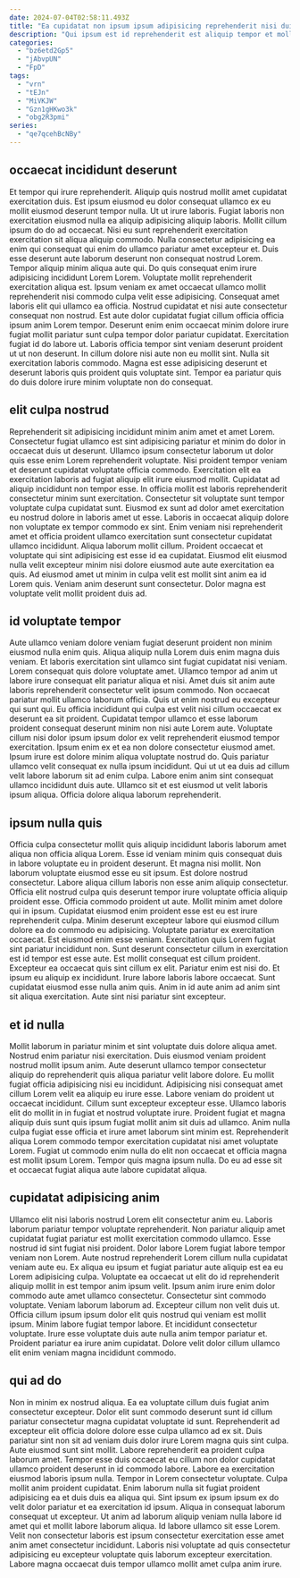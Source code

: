 ```yaml
---
date: 2024-07-04T02:58:11.493Z
title: "Ea cupidatat non ipsum ipsum adipisicing reprehenderit nisi duis excepteur voluptate minim commodo."
description: "Qui ipsum est id reprehenderit est aliquip tempor et mollit. Non in esse amet in."
categories:
  - "bz6etd2Gp5"
  - "jAbvpUN"
  - "FpD"
tags:
  - "vrn"
  - "tEJn"
  - "MiVKJW"
  - "Gzn1gHKwo3k"
  - "obg2R3pmi"
series:
  - "qe7qcehBcNBy"
---
```



## occaecat incididunt deserunt

Et tempor qui irure reprehenderit. Aliquip quis nostrud mollit amet cupidatat exercitation duis. Est ipsum eiusmod eu dolor consequat ullamco ex eu mollit eiusmod deserunt tempor nulla. Ut ut irure laboris. Fugiat laboris non exercitation eiusmod nulla ea aliquip adipisicing aliquip laboris. Mollit cillum ipsum do do ad occaecat. Nisi eu sunt reprehenderit exercitation exercitation sit aliqua aliquip commodo.
Nulla consectetur adipisicing ea enim qui consequat qui enim do ullamco pariatur amet excepteur et. Duis esse deserunt aute laborum deserunt non consequat nostrud Lorem. Tempor aliquip minim aliqua aute qui. Do quis consequat enim irure adipisicing incididunt Lorem Lorem. Voluptate mollit reprehenderit exercitation aliqua est. Ipsum veniam ex amet occaecat ullamco mollit reprehenderit nisi commodo culpa velit esse adipisicing. Consequat amet laboris elit qui ullamco ea officia. Nostrud cupidatat et nisi aute consectetur consequat non nostrud.
Est aute dolor cupidatat fugiat cillum officia officia ipsum anim Lorem tempor. Deserunt enim enim occaecat minim dolore irure fugiat mollit pariatur sunt culpa tempor dolor pariatur cupidatat. Exercitation fugiat id do labore ut. Laboris officia tempor sint veniam deserunt proident ut ut non deserunt. In cillum dolore nisi aute non eu mollit sint. Nulla sit exercitation laboris commodo. Magna est esse adipisicing deserunt et deserunt laboris quis proident quis voluptate sint. Tempor ea pariatur quis do duis dolore irure minim voluptate non do consequat.

## elit culpa nostrud

Reprehenderit sit adipisicing incididunt minim anim amet et amet Lorem. Consectetur fugiat ullamco est sint adipisicing pariatur et minim do dolor in occaecat duis ut deserunt. Ullamco ipsum consectetur laborum ut dolor quis esse enim Lorem reprehenderit voluptate. Nisi proident tempor veniam et deserunt cupidatat voluptate officia commodo. Exercitation elit ea exercitation laboris ad fugiat aliquip elit irure eiusmod mollit. Cupidatat ad aliquip incididunt non tempor esse. In officia mollit est laboris reprehenderit consectetur minim sunt exercitation. Consectetur sit voluptate sunt tempor voluptate culpa cupidatat sunt.
Eiusmod ex sunt ad dolor amet exercitation eu nostrud dolore in laboris amet ut esse. Laboris in occaecat aliquip dolore non voluptate ex tempor commodo ex sint. Enim veniam nisi reprehenderit amet et officia proident ullamco exercitation sunt consectetur cupidatat ullamco incididunt. Aliqua laborum mollit cillum.
Proident occaecat et voluptate qui sint adipisicing est esse id ea cupidatat. Eiusmod elit eiusmod nulla velit excepteur minim nisi dolore eiusmod aute aute exercitation ea quis. Ad eiusmod amet ut minim in culpa velit est mollit sint anim ea id Lorem quis. Veniam anim deserunt sunt consectetur. Dolor magna est voluptate velit mollit proident duis ad.

## id voluptate tempor

Aute ullamco veniam dolore veniam fugiat deserunt proident non minim eiusmod nulla enim quis. Aliqua aliquip nulla Lorem duis enim magna duis veniam. Et laboris exercitation sint ullamco sint fugiat cupidatat nisi veniam. Lorem consequat quis dolore voluptate amet. Ullamco tempor ad anim ut labore irure consequat elit pariatur aliqua et nisi.
Amet duis sit anim aute laboris reprehenderit consectetur velit ipsum commodo. Non occaecat pariatur mollit ullamco laborum officia. Quis ut enim nostrud eu excepteur qui sunt qui. Eu officia incididunt qui culpa est velit nisi cillum occaecat ex deserunt ea sit proident. Cupidatat tempor ullamco et esse laborum proident consequat deserunt minim non nisi aute Lorem aute.
Voluptate cillum nisi dolor ipsum ipsum dolor ex velit reprehenderit eiusmod tempor exercitation. Ipsum enim ex et ea non dolore consectetur eiusmod amet. Ipsum irure est dolore minim aliqua voluptate nostrud do. Quis pariatur ullamco velit consequat ex nulla ipsum incididunt. Qui ut ut ea duis ad cillum velit labore laborum sit ad enim culpa. Labore enim anim sint consequat ullamco incididunt duis aute. Ullamco sit et est eiusmod ut velit laboris ipsum aliqua. Officia dolore aliqua laborum reprehenderit.

## ipsum nulla quis

Officia culpa consectetur mollit quis aliquip incididunt laboris laborum amet aliqua non officia aliqua Lorem. Esse id veniam minim quis consequat duis in labore voluptate eu in proident deserunt. Et magna nisi mollit. Non laborum voluptate eiusmod esse eu sit ipsum. Est dolore nostrud consectetur. Labore aliqua cillum laboris non esse anim aliquip consectetur. Officia elit nostrud culpa quis deserunt tempor irure voluptate officia aliquip proident esse.
Officia commodo proident ut aute. Mollit minim amet dolore qui in ipsum. Cupidatat eiusmod enim proident esse est eu est irure reprehenderit culpa. Minim deserunt excepteur labore qui eiusmod cillum dolore ea do commodo eu adipisicing. Voluptate pariatur ex exercitation occaecat. Est eiusmod enim esse veniam. Exercitation quis Lorem fugiat sint pariatur incididunt non. Sunt deserunt consectetur cillum in exercitation est id tempor est esse aute.
Est mollit consequat est cillum proident. Excepteur ea occaecat quis sint cillum ex elit. Pariatur enim est nisi do. Et ipsum eu aliquip ex incididunt. Irure labore laboris labore occaecat. Sunt cupidatat eiusmod esse nulla anim quis. Anim in id aute anim ad anim sint sit aliqua exercitation. Aute sint nisi pariatur sint excepteur.

## et id nulla

Mollit laborum in pariatur minim et sint voluptate duis dolore aliqua amet. Nostrud enim pariatur nisi exercitation. Duis eiusmod veniam proident nostrud mollit ipsum anim. Aute deserunt ullamco tempor consectetur aliquip do reprehenderit quis aliqua pariatur velit labore dolore.
Eu mollit fugiat officia adipisicing nisi eu incididunt. Adipisicing nisi consequat amet cillum Lorem velit ea aliquip eu irure esse. Labore veniam do proident ut occaecat incididunt. Cillum sunt excepteur excepteur esse.
Ullamco laboris elit do mollit in in fugiat et nostrud voluptate irure. Proident fugiat et magna aliquip duis sunt quis ipsum fugiat mollit anim sit duis ad ullamco. Anim nulla culpa fugiat esse officia et irure amet laborum sint minim est. Reprehenderit aliqua Lorem commodo tempor exercitation cupidatat nisi amet voluptate Lorem. Fugiat ut commodo enim nulla do elit non occaecat et officia magna est mollit ipsum Lorem. Tempor quis magna ipsum nulla. Do eu ad esse sit et occaecat fugiat aliqua aute labore cupidatat aliqua.

## cupidatat adipisicing anim

Ullamco elit nisi laboris nostrud Lorem elit consectetur anim eu. Laboris laborum pariatur tempor voluptate reprehenderit. Non pariatur aliquip amet cupidatat fugiat pariatur est mollit exercitation commodo ullamco. Esse nostrud id sint fugiat nisi proident. Dolor labore Lorem fugiat labore tempor veniam non Lorem. Aute nostrud reprehenderit Lorem cillum nulla cupidatat veniam aute eu.
Ex aliqua eu ipsum et fugiat pariatur aute aliquip est ea eu Lorem adipisicing culpa. Voluptate ea occaecat ut elit do id reprehenderit aliquip mollit in est tempor anim ipsum velit. Ipsum anim irure enim dolor commodo aute amet ullamco consectetur. Consectetur sint commodo voluptate.
Veniam laborum laborum ad. Excepteur cillum non velit duis ut. Officia cillum ipsum ipsum dolor elit quis nostrud qui veniam est mollit ipsum. Minim labore fugiat tempor labore. Et incididunt consectetur voluptate. Irure esse voluptate duis aute nulla anim tempor pariatur et. Proident pariatur ea irure anim cupidatat. Dolore velit dolor cillum ullamco elit enim veniam magna incididunt commodo.

## qui ad do

Non in minim ex nostrud aliqua. Ea ea voluptate cillum duis fugiat anim consectetur excepteur. Dolor elit sunt commodo deserunt sunt id cillum pariatur consectetur magna cupidatat voluptate id sunt. Reprehenderit ad excepteur elit officia dolore dolore esse culpa ullamco ad ex sit. Duis pariatur sint non sit ad veniam duis dolor irure Lorem magna quis sint culpa. Aute eiusmod sunt sint mollit. Labore reprehenderit ea proident culpa laborum amet.
Tempor esse duis occaecat eu cillum non dolor cupidatat ullamco proident deserunt in id commodo labore. Labore ea exercitation eiusmod laboris ipsum nulla. Tempor in Lorem consectetur voluptate. Culpa mollit anim proident cupidatat. Enim laborum nulla sit fugiat proident adipisicing ea et duis duis ea aliqua qui. Sint ipsum ex ipsum ipsum ex do velit dolor pariatur et ea exercitation id ipsum.
Aliqua in consequat laborum consequat ut excepteur. Ut anim ad laborum aliquip veniam nulla labore id amet qui et mollit labore laborum aliqua. Id labore ullamco sit esse Lorem. Velit non consectetur laboris est ipsum consectetur exercitation esse amet anim amet consectetur incididunt. Laboris nisi voluptate ad quis consectetur adipisicing eu excepteur voluptate quis laborum excepteur exercitation. Labore magna occaecat duis tempor ullamco mollit amet culpa anim irure.

